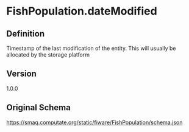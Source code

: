 # FishPopulation.dateModified

## Definition
Timestamp of the last modification of the entity. This will usually be allocated by the storage platform

## Version
1.0.0

## Original Schema
https://smaq.computate.org/static/fiware/FishPopulation/schema.json
